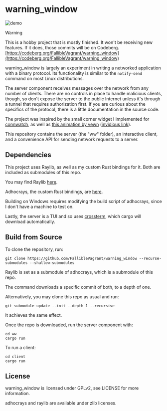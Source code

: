 # warning_window

![demo](./demo.gif)

> [!WARNING]
> This is a hobby project that is mostly finished. It won't be receiving new features. If it does, those commits will be on Codeberg. [https://codeberg.org/FallibleVagrant/warning_window](https://codeberg.org/FallibleVagrant/warning_window)

warning_window is largely an experiment in writing a networked application with a binary protocol. Its functionality is similar to the `notify-send` command on most Linux distributions.

The server component receives messages over the network from any number of clients. There are no controls in place to handle malicious clients, though, so don't expose the server to the public Internet unless it's through a tunnel that requires authorization first. If you are curious about the specifics of the protocol, there is a little documentation in the source code.

The project was inspired by the small corner widget I implemented for [connwatch](https://github.com/falliblevagrant/connwatch), as well as [this animation by vewn](https://www.youtube.com/watch?v=KJNWlMiL1zM&t=52) ([invidious link](https://iv.melmac.space/watch?v=KJNWlMiL1zM&t=52)).

This repository contains the server (the "ww" folder), an interactive client, and a convenience API for sending network requests to a server.

## Dependencies
This project uses Raylib, as well as my custom Rust bindings for it. Both are included as submodules of this repo.

You may find Raylib [here](https://github.com/raysan5/raylib).

Adhocrays, the custom Rust bindings, are [here](https://github.com/falliblevagrant/adhocrays).

Building on Windows requires modifying the build script of adhocrays, since I don't have a machine to test on.

Lastly, the server is a TUI and so uses [crossterm](https://github.com/crossterm-rs/crossterm), which cargo will download automatically.

## Build from Source
To clone the repository, run:
```
git clone https://github.com/FallibleVagrant/warning_window --recurse-submodules --shallow-submodules
```
Raylib is set as a submodule of adhocrays, which is a submodule of this repo.

The command downloads a specific commit of both, to a depth of one.

Alternatively, you may clone this repo as usual and run:
```
git submodule update --init --depth 1 --recursive
```
It achieves the same effect.

Once the repo is downloaded, run the server component with:
```
cd ww
cargo run
```

To run a client:
```
cd client
cargo run
```

## License
warning_window is licensed under GPLv2, see LICENSE for more information.

adhocrays and raylib are available under zlib licenses.
